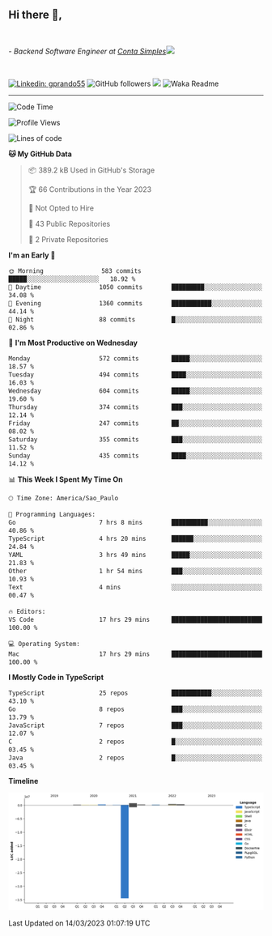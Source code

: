 <h2>Hi there  👋,</h2> </br>

<p><em>- Backend Software Engineer at <a href="https://contasimples.com">Conta Simples</a><img src="https://media.giphy.com/media/WUlplcMpOCEmTGBtBW/giphy.gif" width="30"> 
</em></p></br>


[![Linkedin: gprando55](https://img.shields.io/badge/-gprando55-blue?style=flat-square&logo=Linkedin&logoColor=white&link=https://www.linkedin.com/in/gprando55/)](https://www.linkedin.com/in/gprando55)
![GitHub followers](https://img.shields.io/github/followers/gprando55?label=Follow&style=social)
![](https://visitor-badge.glitch.me/badge?page_id=gprando55.gprando55)
![Waka Readme](https://github.com/gprando55/gprando55/workflows/Waka%20Readme/badge.svg)

---
<!--START_SECTION:waka-->
![Code Time](http://img.shields.io/badge/Code%20Time-2%2C275%20hrs%2049%20mins-blue)

![Profile Views](http://img.shields.io/badge/Profile%20Views-7-blue)

![Lines of code](https://img.shields.io/badge/From%20Hello%20World%20I%27ve%20Written-3.2%20million%20lines%20of%20code-blue)

**🐱 My GitHub Data** 

> 📦 389.2 kB Used in GitHub's Storage 
 > 
> 🏆 66 Contributions in the Year 2023
 > 
> 🚫 Not Opted to Hire
 > 
> 📜 43 Public Repositories 
 > 
> 🔑 2 Private Repositories 
 > 
**I'm an Early 🐤** 

```text
🌞 Morning                583 commits         █████░░░░░░░░░░░░░░░░░░░░   18.92 % 
🌆 Daytime                1050 commits        █████████░░░░░░░░░░░░░░░░   34.08 % 
🌃 Evening                1360 commits        ███████████░░░░░░░░░░░░░░   44.14 % 
🌙 Night                  88 commits          █░░░░░░░░░░░░░░░░░░░░░░░░   02.86 % 
```
📅 **I'm Most Productive on Wednesday** 

```text
Monday                   572 commits         █████░░░░░░░░░░░░░░░░░░░░   18.57 % 
Tuesday                  494 commits         ████░░░░░░░░░░░░░░░░░░░░░   16.03 % 
Wednesday                604 commits         █████░░░░░░░░░░░░░░░░░░░░   19.60 % 
Thursday                 374 commits         ███░░░░░░░░░░░░░░░░░░░░░░   12.14 % 
Friday                   247 commits         ██░░░░░░░░░░░░░░░░░░░░░░░   08.02 % 
Saturday                 355 commits         ███░░░░░░░░░░░░░░░░░░░░░░   11.52 % 
Sunday                   435 commits         ████░░░░░░░░░░░░░░░░░░░░░   14.12 % 
```


📊 **This Week I Spent My Time On** 

```text
🕑︎ Time Zone: America/Sao_Paulo

💬 Programming Languages: 
Go                       7 hrs 8 mins        ██████████░░░░░░░░░░░░░░░   40.86 % 
TypeScript               4 hrs 20 mins       ██████░░░░░░░░░░░░░░░░░░░   24.84 % 
YAML                     3 hrs 49 mins       █████░░░░░░░░░░░░░░░░░░░░   21.83 % 
Other                    1 hr 54 mins        ███░░░░░░░░░░░░░░░░░░░░░░   10.93 % 
Text                     4 mins              ░░░░░░░░░░░░░░░░░░░░░░░░░   00.47 % 

🔥 Editors: 
VS Code                  17 hrs 29 mins      █████████████████████████   100.00 % 

💻 Operating System: 
Mac                      17 hrs 29 mins      █████████████████████████   100.00 % 
```

**I Mostly Code in TypeScript** 

```text
TypeScript               25 repos            ███████████░░░░░░░░░░░░░░   43.10 % 
Go                       8 repos             ███░░░░░░░░░░░░░░░░░░░░░░   13.79 % 
JavaScript               7 repos             ███░░░░░░░░░░░░░░░░░░░░░░   12.07 % 
C                        2 repos             █░░░░░░░░░░░░░░░░░░░░░░░░   03.45 % 
Java                     2 repos             █░░░░░░░░░░░░░░░░░░░░░░░░   03.45 % 
```



**Timeline**

![Lines of Code chart](https://raw.githubusercontent.com/gprando55/gprando55/master/assets/bar_graph.png)


 Last Updated on 14/03/2023 01:07:19 UTC
<!--END_SECTION:waka-->
